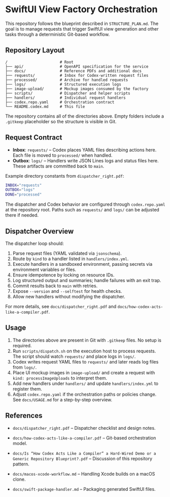 # SwiftUI View Factory Orchestration

This repository follows the blueprint described in `STRUCTURE_PLAN.md`. The goal is to manage requests that trigger SwiftUI view generation and other tasks through a deterministic Git-based workflow.

## Repository Layout

```text
/                       # Root
├── api/                # OpenAPI specification for the service
├── docs/               # Reference PDFs and additional docs
├── requests/           # Inbox for Codex-written request files
├── processed/          # Archive for handled requests
├── logs/               # Structured execution logs
├── image-upload/       # Mockup images consumed by the factory
├── scripts/            # Dispatcher and helper scripts
├── handlers/           # Individual request handlers
├── codex.repo.yaml     # Orchestration contract
└── README.codex.md     # This file
```

The repository contains all of the directories above. Empty folders include a
`.gitkeep` placeholder so the structure is visible in Git.

## Request Contract

- **Inbox**: `requests/` – Codex places YAML files describing actions here. Each file is moved to `processed/` when handled.
- **Outbox**: `logs/` – Handlers write JSON Lines logs and status files here. These artifacts are committed back to `main`.

Example directory constants from `dispatcher_right.pdf`:

```bash
INBOX="requests"
OUTBOX="logs"
DONE="processed"
```

The dispatcher and Codex behavior are configured through `codex.repo.yaml` at
the repository root. Paths such as `requests/` and `logs/` can be adjusted
there if needed.

## Dispatcher Overview

The dispatcher loop should:

1. Parse request files (YAML validated via `jsonschema`).
2. Route by `kind` to a handler listed in `handlers/index.yml`.
3. Execute handlers in a sandboxed environment, passing secrets via environment variables or files.
4. Ensure idempotence by locking on resource IDs.
5. Log structured output and summaries; handle failures with an exit trap.
6. Commit results back to `main` with retries.
7. Expose `--version` and `--selftest` for health checks.
8. Allow new handlers without modifying the dispatcher.

For more details, see `docs/dispatcher_right.pdf` and `docs/how-codex-acts-like-a-compiler.pdf`.

## Usage

1. The directories above are present in Git with `.gitkeep` files. No setup is required.
2. Run `scripts/dispatch.sh` on the execution host to process requests. The script should watch `requests/` and place logs in `logs/`.
3. Codex writes request YAML files to `requests/` and later reads log files from `logs/`.
4. Place UI mockup images in `image-upload/` and create a request with `kind: processImageUploads` to interpret them.
5. Add new handlers under `handlers/` and update `handlers/index.yml` to register them.
6. Adjust `codex.repo.yaml` if the orchestration paths or policies change.
See `docs/USAGE.md` for a step-by-step overview.

## References

- `docs/dispatcher_right.pdf` – Dispatcher checklist and design notes.
- `docs/how-codex-acts-like-a-compiler.pdf` – Git-based orchestration model.
- `docs/Is “How Codex Acts Like a Compiler” a Hard-Wired Demo or a Generic Repository Blueprint?.pdf` – Discussion of this repository pattern.

- `docs/macos-xcode-workflow.md` – Handling Xcode builds on a macOS clone.
- `docs/swift-package-handler.md` – Packaging generated SwiftUI files.

